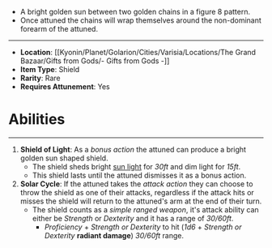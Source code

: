 - A bright golden sun between two golden chains in a figure 8 pattern.
- Once attuned the chains will wrap themselves around the non-dominant forearm of the attuned.
 
---
- **Location**: [[Kyonin/Planet/Golarion/Cities/Varisia/Locations/The Grand Bazaar/Gifts from Gods/- Gifts from Gods -]]
- **Item Type**: Shield
- **Rarity**: Rare
- **Requires Attunement**: Yes

# Abilities
---
1. **Shield of Light**: As a *bonus action* the attuned can produce a bright golden sun shaped shield.
	- The shield sheds bright <u>sun light</u> for *30ft* and dim light for *15ft*.
	- This shield lasts until the attuned dismisses it as a bonus action.
2. **Solar Cycle**: If the attuned takes the *attack action* they can choose to throw the shield as one of their attacks, regardless if the attack hits or misses the shield will return to the attuned's arm at the end of their turn.
	- The shield counts as a *simple ranged weapon*, it's attack ability can either be *Strength* or *Dexterity* and it has a range of *30/60ft*.
		- *Proficiency* + *Strength or Dexterity* to hit (*1d6* + *Strength or Dexterity* **radiant damage**) *30/60ft* range. 